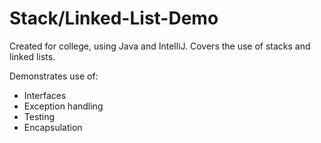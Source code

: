 # Stack/Linked-List-Demo

Created for college, using Java and IntelliJ. 
Covers the use of stacks and linked lists. 

Demonstrates use of: 
* Interfaces
* Exception handling
* Testing
* Encapsulation
